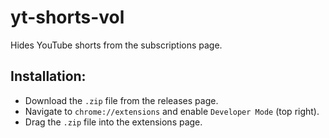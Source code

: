 # yt-shorts-vol

Hides YouTube shorts from the subscriptions page.

## Installation:
- Download the `.zip` file from the releases page.
- Navigate to `chrome://extensions` and enable `Developer Mode` (top right).
- Drag the `.zip` file into the extensions page.
